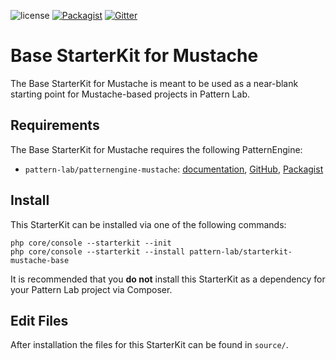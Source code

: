 ![license](https://img.shields.io/github/license/pattern-lab/starterkit-mustache-base.svg?maxAge=2592000)
[![Packagist](https://img.shields.io/packagist/v/pattern-lab/starterkit-mustache-base.svg?maxAge=2592000)](https://packagist.org/packages/pattern-lab/starterkit-mustache-base) [![Gitter](https://img.shields.io/gitter/room/pattern-lab/front-end.svg?maxAge=2592000)](https://gitter.im/pattern-lab/frontend-viewer)

# Base StarterKit for Mustache

The Base StarterKit for Mustache is meant to be used as a near-blank starting point for Mustache-based projects in Pattern Lab.

## Requirements

The Base StarterKit for Mustache requires the following PatternEngine:

* `pattern-lab/patternengine-mustache`: [documentation](https://github.com/pattern-lab/patternengine-php-mustache#mustache-patternengine-for-pattern-lab), [GitHub](https://github.com/pattern-lab/patternengine-php-mustache), [Packagist](https://packagist.org/packages/pattern-lab/patternengine-mustache)

## Install

This StarterKit can be installed via one of the following commands:

    php core/console --starterkit --init
    php core/console --starterkit --install pattern-lab/starterkit-mustache-base

It is recommended that you **do not** install this StarterKit as a dependency for your Pattern Lab project via Composer.

## Edit Files

After installation the files for this StarterKit can be found in `source/`.
